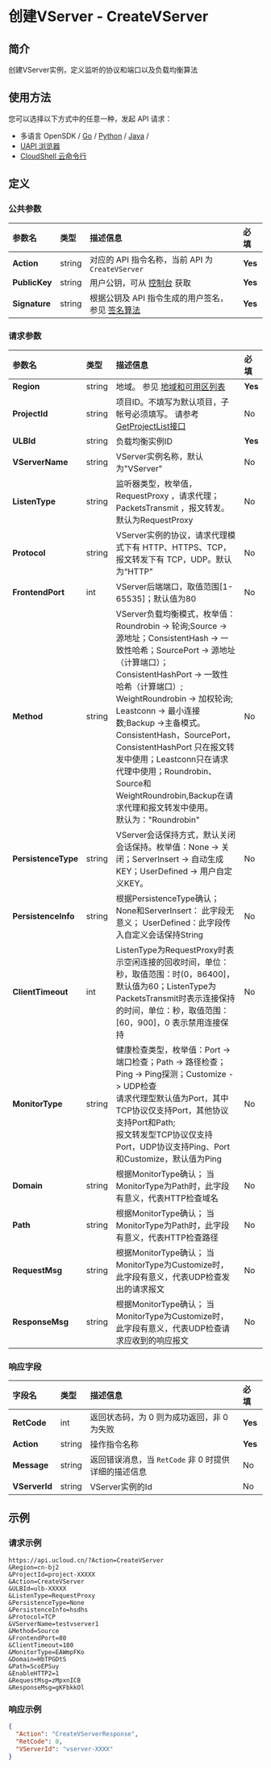 # 创建VServer - CreateVServer

## 简介

创建VServer实例，定义监听的协议和端口以及负载均衡算法






## 使用方法

您可以选择以下方式中的任意一种，发起 API 请求：
- 多语言 OpenSDK / [Go](https://github.com/ucloud/ucloud-sdk-go) / [Python](https://github.com/ucloud/ucloud-sdk-python3) / [Java](https://github.com/ucloud/ucloud-sdk-java) /
- [UAPI 浏览器](https://console.ucloud.cn/uapi/detail?id=CreateVServer)
- [CloudShell 云命令行](https://shell.ucloud.cn/)


## 定义

### 公共参数

| 参数名 | 类型 | 描述信息 | 必填 |
|:---|:---|:---|:---|
| **Action**     | string  | 对应的 API 指令名称，当前 API 为 `CreateVServer`                        | **Yes** |
| **PublicKey**  | string  | 用户公钥，可从 [控制台](https://console.ucloud.cn/uapi/apikey) 获取                                             | **Yes** |
| **Signature**  | string  | 根据公钥及 API 指令生成的用户签名，参见 [签名算法](api/summary/signature.md)  | **Yes** |

### 请求参数

| 参数名 | 类型 | 描述信息 | 必填 |
|:---|:---|:---|:---|
| **Region** | string | 地域。 参见 [地域和可用区列表](https://docs.ucloud.cn/api/summary/regionlist) |**Yes**|
| **ProjectId** | string | 项目ID。不填写为默认项目，子帐号必须填写。 请参考[GetProjectList接口](https://docs.ucloud.cn/api/summary/get_project_list) |No|
| **ULBId** | string | 负载均衡实例ID |**Yes**|
| **VServerName** | string | VServer实例名称，默认为"VServer" |No|
| **ListenType** | string | 监听器类型，枚举值，RequestProxy ，请求代理；PacketsTransmit ，报文转发。默认为RequestProxy |No|
| **Protocol** | string | VServer实例的协议，请求代理模式下有 HTTP、HTTPS、TCP，报文转发下有 TCP，UDP。默认为“HTTP" |No|
| **FrontendPort** | int | VServer后端端口，取值范围[1-65535]；默认值为80 |No|
| **Method** | string | VServer负载均衡模式，枚举值：Roundrobin -> 轮询;Source -> 源地址；ConsistentHash -> 一致性哈希；SourcePort -> 源地址（计算端口）；ConsistentHashPort -> 一致性哈希（计算端口）; WeightRoundrobin -> 加权轮询; Leastconn -> 最小连接数;Backup ->主备模式。<br />ConsistentHash，SourcePort，ConsistentHashPort 只在报文转发中使用；Leastconn只在请求代理中使用；Roundrobin、Source和WeightRoundrobin,Backup在请求代理和报文转发中使用。<br />默认为："Roundrobin" |No|
| **PersistenceType** | string | VServer会话保持方式，默认关闭会话保持。枚举值：None -> 关闭；ServerInsert -> 自动生成KEY；UserDefined -> 用户自定义KEY。 |No|
| **PersistenceInfo** | string | 根据PersistenceType确认； None和ServerInsert： 此字段无意义； UserDefined：此字段传入自定义会话保持String |No|
| **ClientTimeout** | int | ListenType为RequestProxy时表示空闲连接的回收时间，单位：秒，取值范围：时(0，86400]，默认值为60；ListenType为PacketsTransmit时表示连接保持的时间，单位：秒，取值范围：[60，900]，0 表示禁用连接保持 |No|
| **MonitorType** | string | 健康检查类型，枚举值：Port -> 端口检查；Path -> 路径检查；Ping -> Ping探测；Customize -> UDP检查<br />请求代理型默认值为Port，其中TCP协议仅支持Port，其他协议支持Port和Path;<br />报文转发型TCP协议仅支持Port，UDP协议支持Ping、Port和Customize，默认值为Ping |No|
| **Domain** | string | 根据MonitorType确认； 当MonitorType为Path时，此字段有意义，代表HTTP检查域名 |No|
| **Path** | string | 根据MonitorType确认； 当MonitorType为Path时，此字段有意义，代表HTTP检查路径 |No|
| **RequestMsg** | string | 根据MonitorType确认； 当MonitorType为Customize时，此字段有意义，代表UDP检查发出的请求报文 |No|
| **ResponseMsg** | string | 根据MonitorType确认； 当MonitorType为Customize时，此字段有意义，代表UDP检查请求应收到的响应报文 |No|

### 响应字段

| 字段名 | 类型 | 描述信息 | 必填 |
|:---|:---|:---|:---|
| **RetCode** | int | 返回状态码，为 0 则为成功返回，非 0 为失败 |**Yes**|
| **Action** | string | 操作指令名称 |**Yes**|
| **Message** | string | 返回错误消息，当 `RetCode` 非 0 时提供详细的描述信息 |No|
| **VServerId** | string | VServer实例的Id |No|




## 示例

### 请求示例
    
```
https://api.ucloud.cn/?Action=CreateVServer
&Region=cn-bj2
&ProjectId=project-XXXXX
&Action=CreateVServer
&ULBId=ulb-XXXXX
&ListenType=RequestProxy
&PersistenceType=None
&PersistenceInfo=hsdhs
&Protocol=TCP
&VServerName=testvserver1
&Method=Source
&FrontendPort=80
&ClientTimeout=180
&MonitorType=EAWmpFKo
&Domain=HbTPGDtS
&Path=ScoEPSuy
&EnableHTTP2=1
&RequestMsg=zMpxnICB
&ResponseMsg=gKFbkkOl
```

### 响应示例
    
```json
{
  "Action": "CreateVServerResponse",
  "RetCode": 0,
  "VServerId": "vserver-XXXX"
}
```





